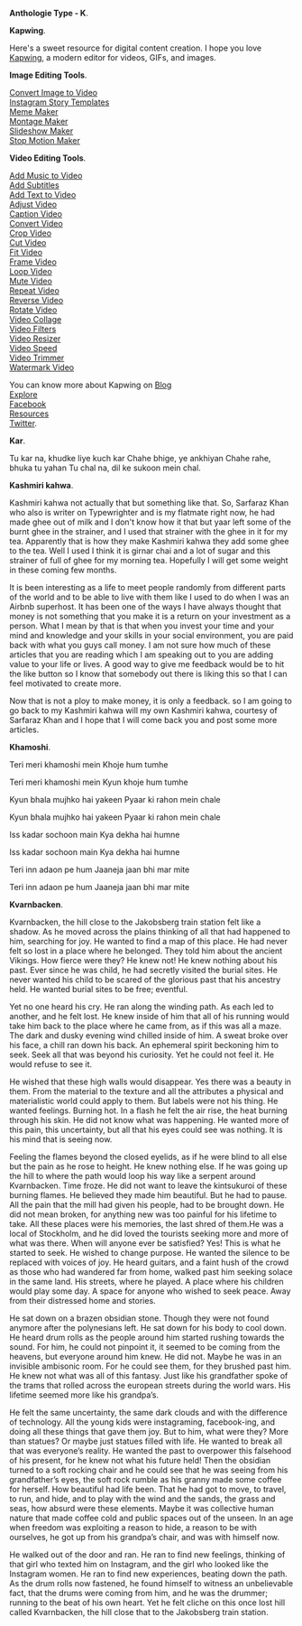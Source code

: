 **Anthologie Type - K**.

**Kapwing**.

Here's a sweet resource for digital content creation. I hope you love <a href="https://www.kapwing.com" rel="noopener noreferrer" target="_blank">Kapwing</a>, a modern editor for videos, GIFs, and images.

**Image Editing Tools**.

<a href="https://www.kapwing.com/image-to-video" rel="noopener noreferrer" target="_blank">Convert Image to Video</a>  
<a href="https://www.kapwing.com/instagram-story-templates" rel="noopener noreferrer" target="_blank">Instagram Story Templates</a>  
<a href="https://www.kapwing.com/meme-maker" rel="noopener noreferrer" target="_blank">Meme Maker</a>  
<a href="https://www.kapwing.com/montage" rel="noopener noreferrer" target="_blank">Montage Maker</a>  
<a href="https://www.kapwing.com/slideshow" rel="noopener noreferrer" target="_blank">Slideshow Maker</a>  
<a href="https://www.kapwing.com/stop-motion" rel="noopener noreferrer" target="_blank">Stop Motion Maker</a>

**Video Editing Tools**.

<a href="https://www.kapwing.com/add-music-to-video" rel="noopener noreferrer" target="_blank">Add Music to Video</a>  
<a href="https://www.kapwing.com/subtitles" rel="noopener noreferrer" target="_blank">Add Subtitles</a>  
<a href="https://www.kapwing.com/add-text-to-video" rel="noopener noreferrer" target="_blank">Add Text to Video</a>  
<a href="https://www.kapwing.com/adjust-video" rel="noopener noreferrer" target="_blank">Adjust Video</a>  
<a href="https://www.kapwing.com/caption-video" rel="noopener noreferrer" target="_blank">Caption Video</a>  
<a href="https://www.kapwing.com/convert-video" rel="noopener noreferrer" target="_blank">Convert Video</a>  
<a href="https://www.kapwing.com/crop-video" rel="noopener noreferrer" target="_blank">Crop Video</a>  
<a href="https://www.kapwing.com/cut-video" target="_blank">Cut Video</a>  
<a href="https://www.kapwing.com/fit-video" rel="noopener noreferrer" target="_blank">Fit Video</a>  
<a href="https://www.kapwing.com/frame-video" rel="noopener noreferrer" target="_blank">Frame Video</a>  
<a href="https://www.kapwing.com/loop-video" rel="noopener noreferrer" target="_blank">Loop Video</a>  
<a href="https://www.kapwing.com/mute-video" rel="noopener noreferrer" target="_blank">Mute Video</a>  
<a href="https://www.kapwing.com/repeat-video" rel="noopener noreferrer" target="_blank">Repeat Video</a>  
<a href="https://www.kapwing.com/reverse-video" rel="noopener noreferrer" target="_blank">Reverse Video</a>  
<a href="https://www.kapwing.com/rotate" rel="noopener noreferrer" target="_blank">Rotate Video</a>  
<a href="https://www.kapwing.com/collage" rel="noopener noreferrer" target="_blank">Video Collage</a>  
<a href="https://www.kapwing.com/filters" rel="noopener noreferrer" target="_blank">Video Filters</a>  
<a href="https://www.kapwing.com/resize-video" rel="noopener noreferrer" target="_blank">Video Resizer</a>  
<a href="https://www.kapwing.com/change-video-speed" rel="noopener noreferrer" target="_blank">Video Speed</a>  
<a href="https://www.kapwing.com/trim-video" rel="noopener noreferrer" target="_blank">Video Trimmer</a>  
<a href="https://www.kapwing.com/watermark-video" rel="noopener noreferrer" target="_blank">Watermark Video</a>  

You can know more about Kapwing on 
<a href="https://www.kapwing.com/blog" rel="noopener noreferrer" target="_blank">Blog</a>  
<a href="https://www.kapwing.com/exploreall" rel="noopener noreferrer" target="_blank">Explore</a>  
<a href="https://www.facebook.com/KapwingVideos" rel="noopener noreferrer" target="_blank">Facebook</a>  
<a href="https://www.kapwing.com/resources" rel="noopener noreferrer" target="_blank">Resources</a>  
<a href="https://twitter.com/KapwingApp" rel="noopener noreferrer" target="_blank">Twitter</a>.

**Kar**.

Tu kar na, khudke liye kuch kar
Chahe bhige, ye ankhiyan
Chahe rahe, bhuka tu yahan
Tu chal na, dil ke sukoon mein chal.

**Kashmiri kahwa**.

Kashmiri kahwa not actually that but something like that. So, Sarfaraz Khan who also is writer on Typewrighter and is my flatmate right now, he had made ghee out of milk and I don't know how it that but yaar left some of the burnt ghee in the strainer, and I used that strainer with the ghee in it for my tea. Apparently that is how they make Kashmiri kahwa they add some ghee to the tea. Well I used I think it is girnar chai and a lot of sugar and this strainer of full of ghee for my morning tea. Hopefully I will get some weight in these coming few months.

It is been interesting as a life to meet people randomly from different parts of the world and to be able to live with them like I used to do when I was an Airbnb superhost. It has been one of the ways I have always thought that money is not something that you make it is a return on your investment as a person. What I mean by that is that when you invest your time and your mind and knowledge and your skills in your social environment, you are paid back with what you guys call money. I am not sure how much of these articles that you are reading which I am speaking out to you are adding value to your life or lives. A good way to give me feedback would be to hit the like button so I know that somebody out there is liking this so that I can feel motivated to create more.

Now that is not a ploy to make money, it is only a feedback. so I am going to go back to my Kashmiri kahwa will my own Kashmiri kahwa, courtesy of Sarfaraz Khan and I hope that I will come back you and post some more articles.

**Khamoshi**.

Teri meri khamoshi mein
Khoje hum tumhe

Teri meri khamoshi mein
Kyun khoje hum tumhe

Kyun bhala mujhko hai yakeen
Pyaar ki rahon mein chale

Kyun bhala mujhko hai yakeen
Pyaar ki rahon mein chale

Iss kadar sochoon main
Kya dekha hai humne

Iss kadar sochoon main
Kya dekha hai humne

Teri inn adaon pe hum
Jaaneja jaan bhi mar mite

Teri inn adaon pe hum
Jaaneja jaan bhi mar mite

**Kvarnbacken**.

Kvarnbacken, the hill close to the Jakobsberg train station felt like a shadow. As he moved across the plains thinking of all that had happened to him, searching for joy. He wanted to find a map of this place. He had never felt so lost in a place where he belonged. They told him about the ancient Vikings. How fierce were they? He knew not! He knew nothing about his past. Ever since he was child, he had secretly visited the burial sites. He never wanted his child to be scared of the glorious past that his ancestry held. He wanted burial sites to be free; eventful.

Yet no one heard his cry. He ran along the winding path. As each led to another, and he felt lost. He knew inside of him that all of his running would take him back to the place where he came from, as if this was all a maze. The dark and dusky evening wind chilled inside of him. A sweat broke over his face, a chill ran down his back. An ephemeral spirit beckoning him to seek. Seek all that was beyond his curiosity. Yet he could not feel it. He would refuse to see it.

He wished that these high walls would disappear. Yes there was a beauty in them. From the material to the texture and all the attributes a physical and materialistic world could apply to them. But labels were not his thing. He wanted feelings. Burning hot. In a flash he felt the air rise, the heat burning through his skin. He did not know what was happening. He wanted more of this pain, this uncertainty, but all that his eyes could see was nothing. It is his mind that is seeing now.

Feeling the flames beyond the closed eyelids, as if he were blind to all else but the pain as he rose to height. He knew nothing else. If he was going up the hill to where the path would loop his way like a serpent around Kvarnbacken. Time froze. He did not want to leave the kintsukuroi of these burning flames. He believed they made him beautiful. But he had to pause. All the pain that the mill had given his people, had to be brought down. He did not mean broken, for anything new was too painful for his lifetime to take. All these places were his memories, the last shred of them.He was a local of Stockholm, and he did loved the tourists seeking more and more of what was there. When will anyone ever be satisfied? Yes! This is what he started to seek. He wished to change purpose. He wanted the silence to be replaced with voices of joy. He heard guitars, and a faint hush of the crowd as those who had wandered far from home, walked past him seeking solace in the same land. His streets, where he played. A place where his children would play some day. A space for anyone who wished to seek peace. Away from their distressed home and stories.

He sat down on a brazen obsidian stone. Though they were not found anymore after the polynesians left. He sat down for his body to cool down. He heard drum rolls as the people around him started rushing towards the sound. For him, he could not pinpoint it, it seemed to be coming from the heavens, but everyone around him knew. He did not. Maybe he was in an invisible ambisonic room. For he could see them, for they brushed past him. He knew not what was all of this fantasy. Just like his grandfather spoke of the trams that rolled across the european streets during the world wars. His lifetime seemed more like his grandpa’s.

He felt the same uncertainty, the same dark clouds and with the difference of technology. All the young kids were instagraming, facebook-ing, and doing all these things that gave them joy. But to him, what were they? More than statues? Or maybe just statues filled with life. He wanted to break all that was everyone’s reality. He wanted the past to overpower this falsehood of his present, for he knew not what his future held! Then the obsidian turned to a soft rocking chair and he could see that he was seeing from his grandfather’s eyes, the soft rock rumble as his granny made some coffee for herself. How beautiful had life been. That he had got to move, to travel, to run, and hide, and to play with the wind and the sands, the grass and seas, how absurd were these elements. Maybe it was collective human nature that made coffee cold and public spaces out of the unseen. In an age when freedom was exploiting a reason to hide, a reason to be with ourselves, he got up from his grandpa’s chair, and was with himself now.

He walked out of the door and ran. He ran to find new feelings, thinking of that girl who texted him on Instagram, and the girl who looked like the Instagram women. He ran to find new experiences, beating down the path. As the drum rolls now fastened, he found himself to witness an unbelievable fact, that the drums were coming from him, and he was the drummer; running to the beat of his own heart. Yet he felt cliche on this once lost hill called Kvarnbacken, the hill close that to the Jakobsberg train station.

